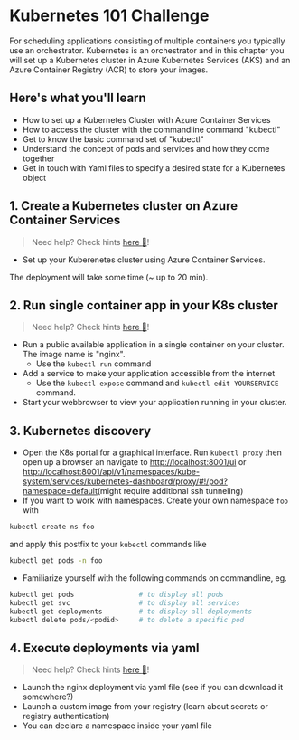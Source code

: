 # Kubernetes 101 Challenge

For scheduling applications consisting of multiple containers you typically use an orchestrator. Kubernetes is an orchestrator and in this chapter you will set up a Kubernetes cluster in Azure Kubernetes Services (AKS) and an Azure Container Registry (ACR) to store your images.

## Here's what you'll learn

- How to set up a Kubernetes Cluster with Azure Container Services
- How to access the cluster with the commandline command "kubectl"
- Get to know the basic command set of "kubectl"
- Understand the concept of pods and services and how they come together
- Get in touch with Yaml files to specify a desired state for a Kubernetes object

## 1. Create a Kubernetes cluster on Azure Container Services

> Need help? Check hints [here :blue_book:](hints/createk8scluster.md)!
- Set up your Kuberenetes cluster using Azure Container Services.

The deployment will take some time (~ up to 20 min).

## 2. Run single container app in your K8s cluster

> Need help? Check hints [here :blue_book:](hints/k8sSingle.md)!
- Run a public available application in a single container on your cluster. The image name is "nginx".
  - Use the `kubectl run` command
- Add a service to make your application accessible from the internet
  - Use the `kubectl expose` command and `kubectl edit YOURSERVICE` command.
- Start your webbrowser to view your application running in your cluster.

## 3. Kubernetes discovery

- Open the K8s portal for a graphical interface. Run `kubectl proxy` then open up a browser an navigate to <http://localhost:8001/ui> or <http://localhost:8001/api/v1/namespaces/kube-system/services/kubernetes-dashboard/proxy/#!/pod?namespace=default>(might require additional ssh tunneling)
- If you want to work with namespaces. Create your own namespace `foo` with

```sh
kubectl create ns foo
```

and apply this postfix to your `kubectl` commands like

```sh
kubectl get pods -n foo
```

- Familiarize yourself with the following commands on commandline, eg.

```sh
kubectl get pods                # to display all pods
kubectl get svc                 # to display all services
kubectl get deployments         # to display all deployments
kubectl delete pods/<podid>     # to delete a specific pod
```

## 4. Execute deployments via yaml

> Need help? Check hints [here :blue_book:](hints/yamlfiles.md)!

- Launch the nginx deployment via yaml file (see if you can download it somewhere?)
- Launch a custom image from your registry (learn about secrets or registry authentication)
- You can declare a namespace inside your yaml file
